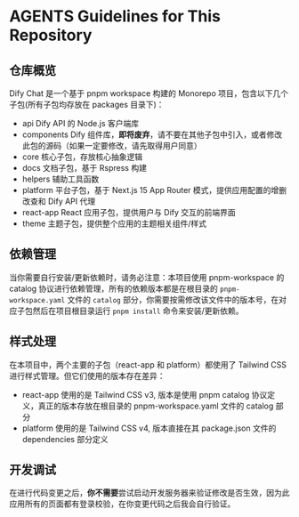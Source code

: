 # AGENTS Guidelines for This Repository

## 仓库概览

Dify Chat 是一个基于 pnpm workspace 构建的 Monorepo 项目，包含以下几个子包(所有子包均存放在 packages 目录下)：

- api Dify API 的 Node.js 客户端库
- components Dify 组件库，**即将废弃**，请不要在其他子包中引入，或者修改此包的源码（如果一定要修改，请先取得用户同意）
- core 核心子包，存放核心抽象逻辑
- docs 文档子包，基于 Rspress 构建
- helpers 辅助工具函数
- platform 平台子包，基于 Next.js 15 App Router 模式，提供应用配置的增删改查和 Dify API 代理
- react-app React 应用子包，提供用户与 Dify 交互的前端界面
- theme 主题子包，提供整个应用的主题相关组件/样式

## 依赖管理

当你需要自行安装/更新依赖时，请务必注意：本项目使用 pnpm-workspace 的 catalog 协议进行依赖管理，所有的依赖版本都是在根目录的 `pnpm-workspace.yaml` 文件的 `catalog` 部分，你需要按需修改该文件中的版本号，在对应子包然后在项目根目录运行 `pnpm install` 命令来安装/更新依赖。

## 样式处理

在本项目中，两个主要的子包（react-app 和 platform）都使用了 Tailwind CSS 进行样式管理。但它们使用的版本存在差异：

- react-app 使用的是 Tailwind CSS v3, 版本是使用 pnpm catalog 协议定义，真正的版本存放在根目录的 pnpm-workspace.yaml 文件的 catalog 部分
- platform 使用的是 Tailwind CSS v4, 版本直接在其 package.json 文件的 dependencies 部分定义

## 开发调试

在进行代码变更之后，**你不需要**尝试启动开发服务器来验证修改是否生效，因为此应用所有的页面都有登录校验，在你变更代码之后我会自行验证。
